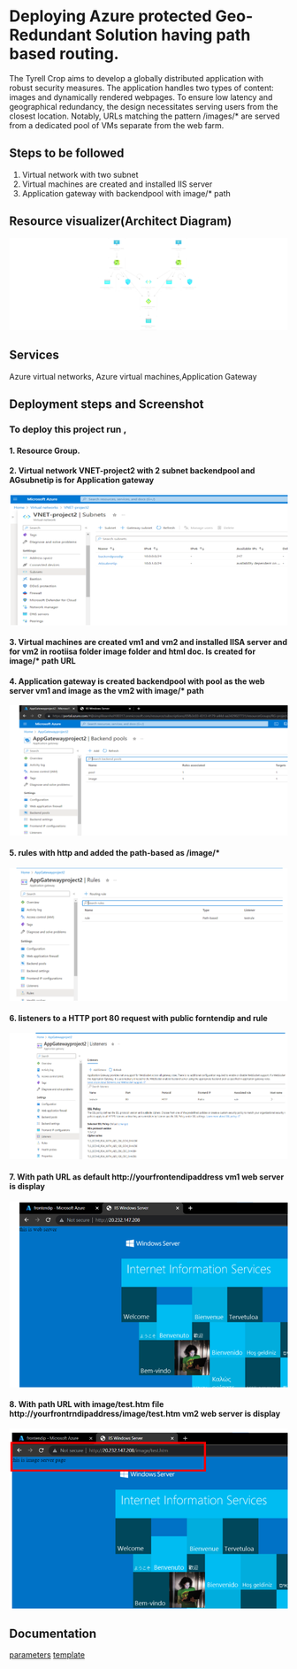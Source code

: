 # Deploying Azure protected Geo-Redundant Solution having path based routing.

The Tyrell Crop aims to develop a globally distributed application with robust security measures. The application handles two types of content: images and dynamically rendered webpages. To ensure low latency and geographical redundancy, the design necessitates serving users from the closest location. Notably, URLs matching the pattern /images/\* are served from a dedicated pool of VMs separate from the web farm.

## Steps to be followed

1.  Virtual network with two subnet
2.  Virtual machines are created and installed IIS server
3.  Application gateway with backendpool with image/\* path

## Resource visualizer(Architect Diagram)

![ss](./RG-project2.png)

## Services

Azure virtual networks, Azure virtual machines,Application Gateway

## Deployment steps and Screenshot

### To deploy this project run ,

#### 1. Resource Group.

#### 2. Virtual network VNET-project2 with 2 subnet backendpool and AGsubnetip is for Application gateway

![ss](./image/1.png)

#### 3. Virtual machines are created vm1 and vm2 and installed IISA server and for vm2 in rootiisa folder image folder and html doc. Is created for image/\* path URL

#### 4. Application gateway is created backendpool with pool as the web server vm1 and image as the vm2 with image/\* path

![ss](./image/2.png)

#### 5. rules with http and added the path-based as /image/\*

![ss](./image/3.png)

#### 6. listeners to a HTTP port 80 request with public forntendip and rule

![ss](./image/4.png)

#### 7. With path URL as default http://yourfrontendipaddress vm1 web server is display

![ss](./image/5.png)

#### 8. With path URL with image/test.htm file http://yourfrontrndipaddress/image/test.htm vm2 web server is display

![ss](./image/6.png)

## Documentation

[parameters](parameters.json)
[template](template.json)
